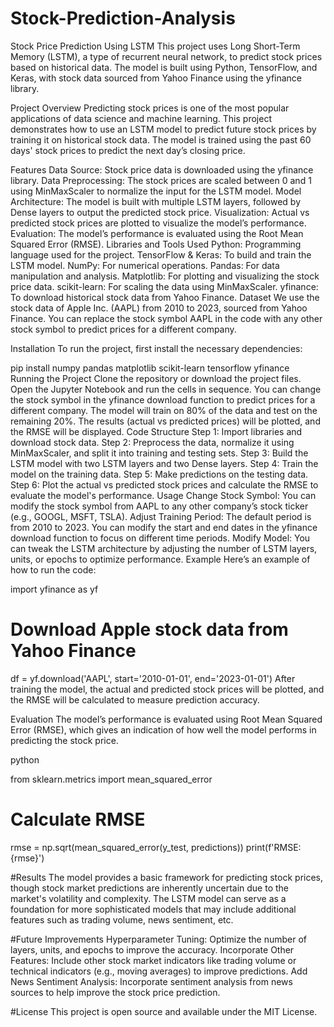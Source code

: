 # Stock-Prediction-Analysis

Stock Price Prediction Using LSTM
This project uses Long Short-Term Memory (LSTM), a type of recurrent neural network, to predict stock prices based on historical data. The model is built using Python, TensorFlow, and Keras, with stock data sourced from Yahoo Finance using the yfinance library.

Project Overview
Predicting stock prices is one of the most popular applications of data science and machine learning. This project demonstrates how to use an LSTM model to predict future stock prices by training it on historical stock data. The model is trained using the past 60 days' stock prices to predict the next day’s closing price.

Features
Data Source: Stock price data is downloaded using the yfinance library.
Data Preprocessing: The stock prices are scaled between 0 and 1 using MinMaxScaler to normalize the input for the LSTM model.
Model Architecture: The model is built with multiple LSTM layers, followed by Dense layers to output the predicted stock price.
Visualization: Actual vs predicted stock prices are plotted to visualize the model’s performance.
Evaluation: The model’s performance is evaluated using the Root Mean Squared Error (RMSE).
Libraries and Tools Used
Python: Programming language used for the project.
TensorFlow & Keras: To build and train the LSTM model.
NumPy: For numerical operations.
Pandas: For data manipulation and analysis.
Matplotlib: For plotting and visualizing the stock price data.
scikit-learn: For scaling the data using MinMaxScaler.
yfinance: To download historical stock data from Yahoo Finance.
Dataset
We use the stock data of Apple Inc. (AAPL) from 2010 to 2023, sourced from Yahoo Finance. You can replace the stock symbol AAPL in the code with any other stock symbol to predict prices for a different company.

Installation
To run the project, first install the necessary dependencies:



pip install numpy pandas matplotlib scikit-learn tensorflow yfinance
Running the Project
Clone the repository or download the project files.
Open the Jupyter Notebook and run the cells in sequence.
You can change the stock symbol in the yfinance download function to predict prices for a different company.
The model will train on 80% of the data and test on the remaining 20%.
The results (actual vs predicted prices) will be plotted, and the RMSE will be displayed.
Code Structure
Step 1: Import libraries and download stock data.
Step 2: Preprocess the data, normalize it using MinMaxScaler, and split it into training and testing sets.
Step 3: Build the LSTM model with two LSTM layers and two Dense layers.
Step 4: Train the model on the training data.
Step 5: Make predictions on the testing data.
Step 6: Plot the actual vs predicted stock prices and calculate the RMSE to evaluate the model's performance.
Usage
Change Stock Symbol: You can modify the stock symbol from AAPL to any other company’s stock ticker (e.g., GOOGL, MSFT, TSLA).
Adjust Training Period: The default period is from 2010 to 2023. You can modify the start and end dates in the yfinance download function to focus on different time periods.
Modify Model: You can tweak the LSTM architecture by adjusting the number of LSTM layers, units, or epochs to optimize performance.
Example
Here’s an example of how to run the code:



import yfinance as yf

# Download Apple stock data from Yahoo Finance
df = yf.download('AAPL', start='2010-01-01', end='2023-01-01')
After training the model, the actual and predicted stock prices will be plotted, and the RMSE will be calculated to measure prediction accuracy.

Evaluation
The model’s performance is evaluated using Root Mean Squared Error (RMSE), which gives an indication of how well the model performs in predicting the stock price.

python

from sklearn.metrics import mean_squared_error

# Calculate RMSE
rmse = np.sqrt(mean_squared_error(y_test, predictions))
print(f'RMSE: {rmse}')

#Results
The model provides a basic framework for predicting stock prices, though stock market predictions are inherently uncertain due to the market's volatility and complexity. The LSTM model can serve as a foundation for more sophisticated models that may include additional features such as trading volume, news sentiment, etc.

#Future Improvements
Hyperparameter Tuning: Optimize the number of layers, units, and epochs to improve the accuracy.
Incorporate Other Features: Include other stock market indicators like trading volume or technical indicators (e.g., moving averages) to improve predictions.
Add News Sentiment Analysis: Incorporate sentiment analysis from news sources to help improve the stock price prediction.

#License
This project is open source and available under the MIT License.

